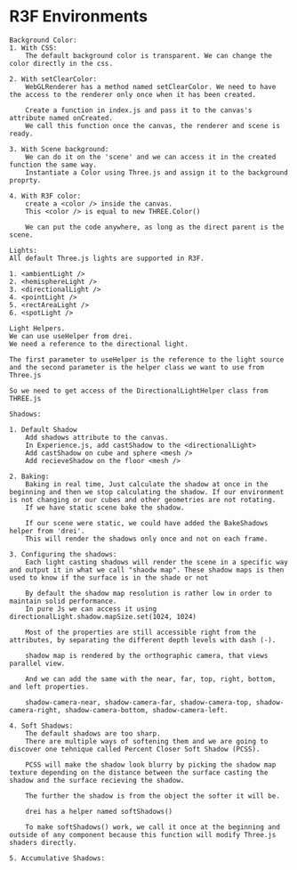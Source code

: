 # R3F Environments

    Background Color:
    1. With CSS:
        The default background color is transparent. We can change the color directly in the css.

    2. With setClearColor:
        WebGLRenderer has a method named setClearColor. We need to have the access to the renderer only once when it has been created.

        Create a function in index.js and pass it to the canvas's attribute named onCreated.
        We call this function once the canvas, the renderer and scene is ready.

    3. With Scene background:
        We can do it on the 'scene' and we can access it in the created function the same way.
        Instantiate a Color using Three.js and assign it to the background proprty.

    4. With R3F color:
        create a <color /> inside the canvas.
        This <color /> is equal to new THREE.Color()

        We can put the code anywhere, as long as the direct parent is the scene.

    Lights:
    All default Three.js lights are supported in R3F.

    1. <ambientLight />
    2. <hemisphereLight />
    3. <directionalLight />
    4. <pointLight />
    5. <rectAreaLight />
    6. <spotLight />

    Light Helpers.
    We can use useHelper from drei.
    We need a reference to the directional light.

    The first parameter to useHelper is the reference to the light source and the second parameter is the helper class we want to use from Three.js

    So we need to get access of the DirectionalLightHelper class from THREE.js

    Shadows:

    1. Default Shadow
        Add shadows attribute to the canvas.
        In Experience.js, add castShadow to the <directionalLight>
        Add castShadow on cube and sphere <mesh />
        Add recieveShadow on the floor <mesh />

    2. Baking:
        Baking in real time, Just calculate the shadow at once in the beginning and then we stop calculating the shadow. If our environment is not changing or our cubes and other geometries are not rotating.
        If we have static scene bake the shadow.

        If our scene were static, we could have added the BakeShadows helper from 'drei'.
        This will render the shadows only once and not on each frame.

    3. Configuring the shadows:
        Each light casting shadows will render the scene in a specific way and output it in what we call "shaodw map". These shadow maps is then used to know if the surface is in the shade or not

        By default the shadow map resolution is rather low in order to maintain solid performance.
        In pure Js we can access it using directionalLight.shadow.mapSize.set(1024, 1024)

        Most of the properties are still accessible right from the attributes, by separating the different depth levels with dash (-).

        shadow map is rendered by the orthographic camera, that views parallel view.

        And we can add the same with the near, far, top, right, bottom, and left properties.

        shadow-camera-near, shadow-camera-far, shadow-camera-top, shadow-camera-right, shadow-camera-bottom, shadow-camera-left.

    4. Soft Shadows:
        The default shadows are too sharp.
        There are multiple ways of softening them and we are going to discover one tehnique called Percent Closer Soft Shadow (PCSS).

        PCSS will make the shadow look blurry by picking the shadow map texture depending on the distance between the surface casting the shadow and the surface recieving the shadow.

        The further the shadow is from the object the softer it will be.

        drei has a helper named softShadows()

        To make softShadows() work, we call it once at the beginning and outside of any component because this function will modify Three.js shaders directly.

    5. Accumulative Shadows:
